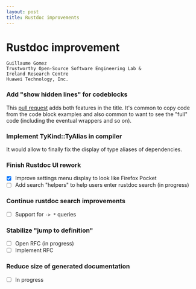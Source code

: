 ```yaml
---
layout: post
title: Rustdoc improvements
---
```


# Rustdoc improvement

```
Guillaume Gomez
Trustworthy Open-Source Software Engineering Lab &
Ireland Research Centre
Huawei Technology, Inc.
```

### Add "show hidden lines" for codeblocks

This [pull request](https://github.com/rust-lang/rust/pull/86892) adds both features in the title. It's common to copy code from the code block examples and also common to want to see the "full" code (including the eventual wrappers and so on).

### Implement TyKind::TyAlias in compiler

It would allow to finally fix the display of type aliases of dependencies.

### Finish Rustdoc UI rework

 * [x] Improve settings menu display to look like Firefox Pocket
 * [ ] Add search "helpers" to help users enter rustdoc search (in progress)

### Continue rustdoc search improvements

 * [ ] Support for `-> *` queries

### Stabilize "jump to definition"

 * [ ] Open RFC (in progress)
 * [ ] Implement RFC

### Reduce size of generated documentation

 * [ ] In progress
